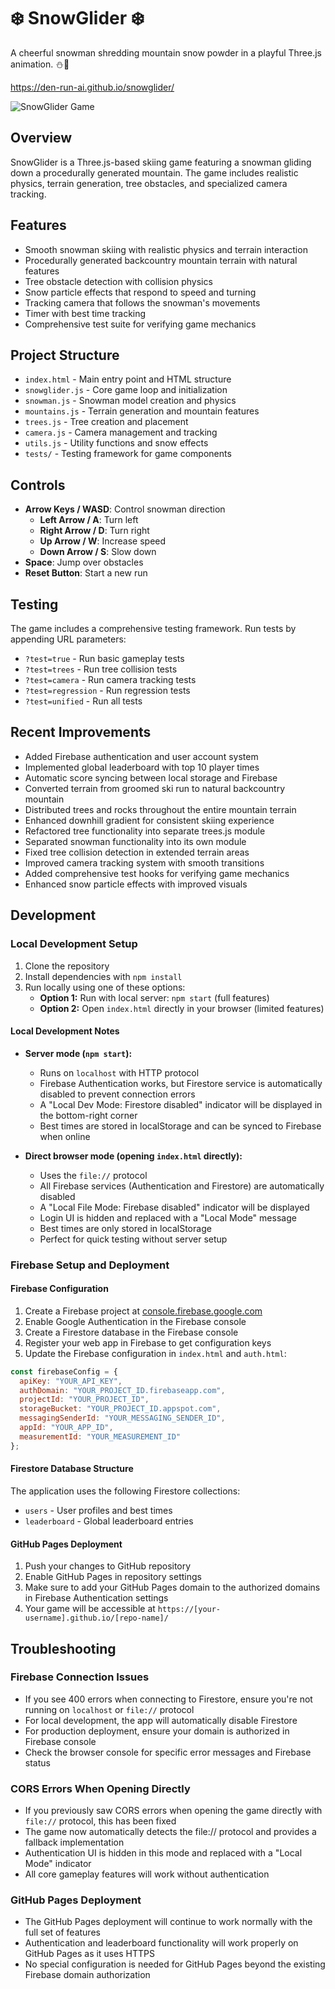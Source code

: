 # ❄️ SnowGlider ❄️
A cheerful snowman shredding mountain snow powder in a playful Three.js animation. ⛄️🎿

https://den-run-ai.github.io/snowglider/

![SnowGlider Game](https://github.com/user-attachments/assets/b40a1f51-0b57-4d7f-8980-b810a0c179ea)

## Overview
SnowGlider is a Three.js-based skiing game featuring a snowman gliding down a procedurally generated mountain. The game includes realistic physics, terrain generation, tree obstacles, and specialized camera tracking.

## Features
- Smooth snowman skiing with realistic physics and terrain interaction
- Procedurally generated backcountry mountain terrain with natural features
- Tree obstacle detection with collision physics
- Snow particle effects that respond to speed and turning
- Tracking camera that follows the snowman's movements
- Timer with best time tracking
- Comprehensive test suite for verifying game mechanics

## Project Structure
- `index.html` - Main entry point and HTML structure
- `snowglider.js` - Core game loop and initialization
- `snowman.js` - Snowman model creation and physics
- `mountains.js` - Terrain generation and mountain features
- `trees.js` - Tree creation and placement
- `camera.js` - Camera management and tracking
- `utils.js` - Utility functions and snow effects
- `tests/` - Testing framework for game components

## Controls
- **Arrow Keys / WASD**: Control snowman direction
  - **Left Arrow / A**: Turn left
  - **Right Arrow / D**: Turn right
  - **Up Arrow / W**: Increase speed
  - **Down Arrow / S**: Slow down
- **Space**: Jump over obstacles
- **Reset Button**: Start a new run

## Testing
The game includes a comprehensive testing framework. Run tests by appending URL parameters:
- `?test=true` - Run basic gameplay tests
- `?test=trees` - Run tree collision tests
- `?test=camera` - Run camera tracking tests
- `?test=regression` - Run regression tests
- `?test=unified` - Run all tests

## Recent Improvements
- Added Firebase authentication and user account system
- Implemented global leaderboard with top 10 player times
- Automatic score syncing between local storage and Firebase
- Converted terrain from groomed ski run to natural backcountry mountain
- Distributed trees and rocks throughout the entire mountain terrain
- Enhanced downhill gradient for consistent skiing experience
- Refactored tree functionality into separate trees.js module
- Separated snowman functionality into its own module
- Fixed tree collision detection in extended terrain areas
- Improved camera tracking system with smooth transitions
- Added comprehensive test hooks for verifying game mechanics
- Enhanced snow particle effects with improved visuals

## Development

### Local Development Setup
1. Clone the repository
2. Install dependencies with `npm install`
3. Run locally using one of these options:
   - **Option 1:** Run with local server: `npm start` (full features)
   - **Option 2:** Open `index.html` directly in your browser (limited features)

#### Local Development Notes
- **Server mode (`npm start`):** 
  - Runs on `localhost` with HTTP protocol
  - Firebase Authentication works, but Firestore service is automatically disabled to prevent connection errors
  - A "Local Dev Mode: Firestore disabled" indicator will be displayed in the bottom-right corner
  - Best times are stored in localStorage and can be synced to Firebase when online

- **Direct browser mode (opening `index.html` directly):**
  - Uses the `file://` protocol 
  - All Firebase services (Authentication and Firestore) are automatically disabled
  - A "Local File Mode: Firebase disabled" indicator will be displayed
  - Login UI is hidden and replaced with a "Local Mode" message
  - Best times are only stored in localStorage
  - Perfect for quick testing without server setup

### Firebase Setup and Deployment

#### Firebase Configuration
1. Create a Firebase project at [console.firebase.google.com](https://console.firebase.google.com/)
2. Enable Google Authentication in the Firebase console
3. Create a Firestore database in the Firebase console
4. Register your web app in Firebase to get configuration keys
5. Update the Firebase configuration in `index.html` and `auth.html`:

```javascript
const firebaseConfig = {
  apiKey: "YOUR_API_KEY",
  authDomain: "YOUR_PROJECT_ID.firebaseapp.com",
  projectId: "YOUR_PROJECT_ID",
  storageBucket: "YOUR_PROJECT_ID.appspot.com",
  messagingSenderId: "YOUR_MESSAGING_SENDER_ID",
  appId: "YOUR_APP_ID",
  measurementId: "YOUR_MEASUREMENT_ID"
};
```

#### Firestore Database Structure
The application uses the following Firestore collections:
- `users` - User profiles and best times
- `leaderboard` - Global leaderboard entries

#### GitHub Pages Deployment
1. Push your changes to GitHub repository
2. Enable GitHub Pages in repository settings
3. Make sure to add your GitHub Pages domain to the authorized domains in Firebase Authentication settings
4. Your game will be accessible at `https://[your-username].github.io/[repo-name]/`

## Troubleshooting

### Firebase Connection Issues
- If you see 400 errors when connecting to Firestore, ensure you're not running on `localhost` or `file://` protocol
- For local development, the app will automatically disable Firestore
- For production deployment, ensure your domain is authorized in Firebase console
- Check the browser console for specific error messages and Firebase status

### CORS Errors When Opening Directly
- If you previously saw CORS errors when opening the game directly with `file://` protocol, this has been fixed
- The game now automatically detects the file:// protocol and provides a fallback implementation
- Authentication UI is hidden in this mode and replaced with a "Local Mode" indicator
- All core gameplay features will work without authentication

### GitHub Pages Deployment
- The GitHub Pages deployment will continue to work normally with the full set of features
- Authentication and leaderboard functionality will work properly on GitHub Pages as it uses HTTPS
- No special configuration is needed for GitHub Pages beyond the existing Firebase domain authorization
